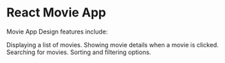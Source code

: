 # React Movie App

Movie App Design features include:

Displaying a list of movies.
Showing movie details when a movie is clicked.
Searching for movies.
Sorting and filtering options.

